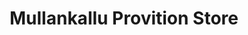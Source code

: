 ---
title: "Mullankallu Provition Store"
url: /thiruvananthapuram/mullankallu-provition-store/
shop: Dorfladen
---
